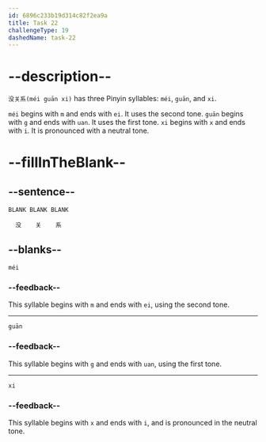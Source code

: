 ```yaml
---
id: 6896c233b19d314c82f2ea9a
title: Task 22
challengeType: 19
dashedName: task-22
---
```


<!-- (Audio) B：没关系 -->

# --description--

`没关系(méi guān xi)` has three Pinyin syllables: `méi`, `guān`, and `xi`.

`méi` begins with `m` and ends with `ei`. It uses the second tone. `guān` begins with `g` and ends with `uan`. It uses the first tone. `xi` begins with `x` and ends with `i`. It is pronounced with a neutral tone.

# --fillInTheBlank--

## --sentence--

`BLANK BLANK BLANK`

`  没    关    系`

## --blanks--

`méi`

### --feedback--

This syllable begins with `m` and ends with `ei`, using the second tone.

---

`guān`

### --feedback--

This syllable begins with `g` and ends with `uan`, using the first tone.

---

`xi`

### --feedback--

This syllable begins with `x` and ends with `i`, and is pronounced in the neutral tone.
